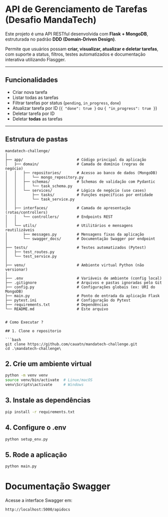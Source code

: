 # API de Gerenciamento de Tarefas (Desafio MandaTech)

Este projeto é uma API RESTful desenvolvida com **Flask + MongoDB**, estruturada no padrão **DDD (Domain-Driven Design)**.

Permite que usuários possam **criar, visualizar, atualizar e deletar tarefas**, com suporte a status, filtros, testes automatizados e documentação interativa utilizando Flasgger.

---

## Funcionalidades

- Criar nova tarefa
- Listar todas as tarefas
- Filtrar tarefas por status (`pending`, `in_progress`, `done`)
- Atualizar tarefa por ID (`{ "done": true }` ou `{ "in_progress": true }`)
- Deletar tarefa por ID
- Deletar **todas** as tarefas

---

## Estrutura de pastas

````text
mandatech-challenge/
│
├── app/                        # Código principal da aplicação
│   ├── domain/                 # Camada de domínio (regras de negócio)
│   │   ├── repositories/       # Acesso ao banco de dados (MongoDB)
│   │   │   └── mongo_repository.py
│   │   ├── schemas/            # Schemas de validação com Pydantic
│   │   │   └── task_schema.py
│   │   └── services/           # Lógica de negócio (use cases)
│   │       ├── tasks/          # Funções específicas por entidade
│   │       └── task_service.py
│   │
│   ├── interfaces/             # Camada de apresentação (rotas/controllers)
│   │   └── controllers/        # Endpoints REST
│   │
│   └── utils/                  # Utilitários e mensagens reutilizáveis
│       ├── messages.py         # Mensagens fixas da aplicação
│       └── swagger_docs/       # Documentação Swagger por endpoint
│
├── tests/                      # Testes automatizados (Pytest)
│   ├── test_routes.py
│   └── test_service.py
│
├── venv/                       # Ambiente virtual Python (não versionar)
│
├── .env                        # Variáveis de ambiente (config local)
├── .gitignore                  # Arquivos e pastas ignoradas pelo Git
├── config.py                   # Configurações globais (ex: URI do MongoDB)
├── main.py                     # Ponto de entrada da aplicação Flask
├── pytest.ini                  # Configuração do Pytest
├── requirements.txt            # Dependências
└── README.md                   # Este arquivo


# Como Executar ?

## 1. Clone o repositorio

```bash
git clone https://github.com/cauatn/mandatech-challenge.git
cd .\mandatech-challenge\
````

## 2. Crie um ambiente virtual

```bash
python -m venv venv
source venv/bin/activate  # Linux/macOS
venv\Scripts\activate     # Windows
```

## 3. Instale as dependências

```bash
pip install -r requirements.txt
```

## 4. Configure o .env

```bash
python setup_env.py
```

## 5. Rode a aplicação

```bash
python main.py
```

# Documentação Swagger

Acesse a interface Swagger em:

```
http://localhost:5000/apidocs
```
